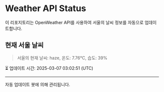 
# Weather API Status

이 리포지토리는 OpenWeather API를 사용하여 서울의 날씨 정보를 자동으로 업데이트합니다.

## 현재 서울 날씨
> 서울의 현재 날씨: haze, 온도: 7.76°C, 습도: 39%

⏳ 업데이트 시간: 2025-03-07 03:02:51 (UTC)

---
자동 업데이트 봇에 의해 관리됩니다.
